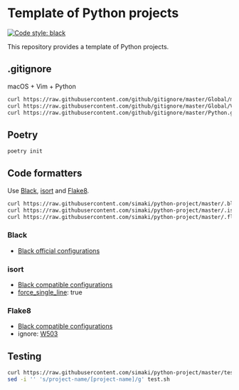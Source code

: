 # Template of Python projects

[![Code style: black](https://img.shields.io/badge/code%20style-black-000000.svg)](https://github.com/psf/black)

This repository provides a template of Python projects.

## .gitignore

macOS + Vim + Python

```sh
curl https://raw.githubusercontent.com/github/gitignore/master/Global/macOS.gitignore > .gitignore
curl https://raw.githubusercontent.com/github/gitignore/master/Global/Vim.gitignore >> .gitignore
curl https://raw.githubusercontent.com/github/gitignore/master/Python.gitignore >> .gitignore
```

## Poetry

```sh
poetry init
```

## Code formatters

Use [Black](https://github.com/psf/black), [isort](https://github.com/PyCQA/isort) and [Flake8](https://flake8.pycqa.org/en/latest/).

```sh
curl https://raw.githubusercontent.com/simaki/python-project/master/.black > pyproject.toml
curl https://raw.githubusercontent.com/simaki/python-project/master/.isort > pyproject.toml
curl https://raw.githubusercontent.com/simaki/python-project/master/.flake8 >> .flake8
```

### Black

* [Black official configurations](https://github.com/psf/black#pyprojecttoml)

### isort

* [Black compatible configurations](https://github.com/psf/black/blob/master/docs/compatible_configs.md#isort)
* [force_single_line](https://pycqa.github.io/isort/docs/configuration/options/#force-single-line): true

### Flake8

* [Black compatible configurations](https://github.com/psf/black/blob/master/docs/compatible_configs.md#isort)
* ignore: [W503](https://www.flake8rules.com/rules/W503.html)

## Testing

```sh
curl https://raw.githubusercontent.com/simaki/python-project/master/test.sh > test.sh
sed -i '' 's/project-name/[project-name]/g' test.sh
```
